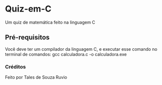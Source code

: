# Quiz-em-C
Um quiz de matemática feito na linguagem C

## Pré-requisitos
Você deve ter um compilador da linguagem C, e executar esse comando no terminal de comandos: gcc calculadora.c -o calculadora.exe

### Créditos
Feito por Tales de Souza Ruvio
